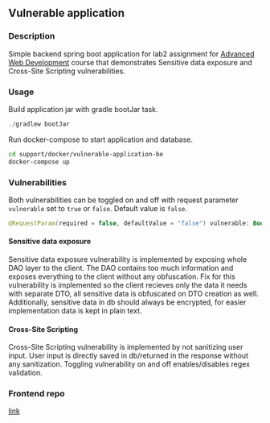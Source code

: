 ## Vulnerable application

### Description
Simple backend spring boot application for lab2 assignment for [Advanced Web Development](https://www.fer.unizg.hr/en/course/awd) course that demonstrates Sensitive data exposure and Cross-Site Scripting vulnerabilities.

### Usage
Build application jar with gradle bootJar task.
```kotlin
./gradlew bootJar
```

Run docker-compose to start application and database.
```bash
cd support/docker/vulnerable-application-be
docker-compose up
```

### Vulnerabilities
Both vulnerabilities can be toggled on and off with request parameter `vulnerable` set to `true` or `false`. Default value is `false`.
```kotlin
@RequestParam(required = false, defaultValue = "false") vulnerable: Boolean
```

#### Sensitive data exposure
Sensitive data exposure vulnerability is implemented by exposing whole DAO layer to the client. The DAO contains too much information and exposes everything to the client without any obfuscation.
Fix for this vulnerability is implemented so the client recieves only the data it needs with separate DTO, all sensitive data is obfuscated on DTO creation as well.
Additionally, sensitive data in db should always be encrypted, for easier implementation data is kept in plain text.
#### Cross-Site Scripting 
Cross-Site Scripting vulnerability is implemented by not sanitizing user input. User input is directly saved in db/returned in the response without any sanitization. Toggling vulnerability on and off enables/disables regex validation.

### Frontend repo
[link](https://github.com/Theanko1412/vulnerable-application-fe)
